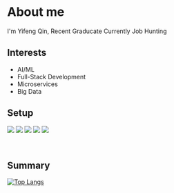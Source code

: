 # About me
<p> I'm Yifeng Qin, Recent Graducate Currently Job Hunting
<br/>


## Interests 
- AI/ML
- Full-Stack Development
- Microservices 
- Big Data


## Setup
![](https://img.shields.io/badge/OS-ArchLinux-blue)
![](https://img.shields.io/badge/WM-bspwm-blue)
![](https://img.shields.io/badge/Terminal-URxvt%20-blue)
![](https://img.shields.io/badge/Shell-ZSH-blue)
![](https://img.shields.io/badge/Editor-VS%20Code-blue)

<br/>

## Summary 
[![Top Langs](https://github-readme-stats.vercel.app/api/top-langs/?username=YifengQ&layout=compact&show_icons=true&theme=radical)](https://github.com/YifengQ)

